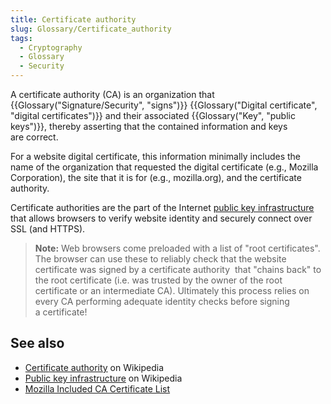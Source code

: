```yaml
---
title: Certificate authority
slug: Glossary/Certificate_authority
tags:
  - Cryptography
  - Glossary
  - Security
---
```

A certificate authority (CA) is an organization that {{Glossary("Signature/Security", "signs")}} {{Glossary("Digital certificate", "digital certificates")}} and their associated {{Glossary("Key", "public keys")}}, thereby asserting that the contained information and keys are correct.

For a website digital certificate, this information minimally includes the name of the organization that requested the digital certificate (e.g., Mozilla Corporation), the site that it is for (e.g., mozilla.org), and the certificate authority.

Certificate authorities are the part of the Internet [public key infrastructure](https://en.wikipedia.org/wiki/Public_key_infrastructure) that allows browsers to verify website identity and securely connect over SSL (and HTTPS).

> **Note:** Web browsers come preloaded with a list of "root certificates". The browser can use these to reliably check that the website certificate was signed by a certificate authority  that "chains back" to the root certificate (i.e. was trusted by the owner of the root certificate or an intermediate CA). Ultimately this process relies on every CA performing adequate identity checks before signing a certificate!

## See also

- [Certificate authority](https://en.wikipedia.org/wiki/Certificate_authority) on Wikipedia
- [Public key infrastructure](https://en.wikipedia.org/wiki/Public_key_infrastructure) on Wikipedia
- [Mozilla Included CA Certificate List](https://wiki.mozilla.org/CA/Included_Certificates)
